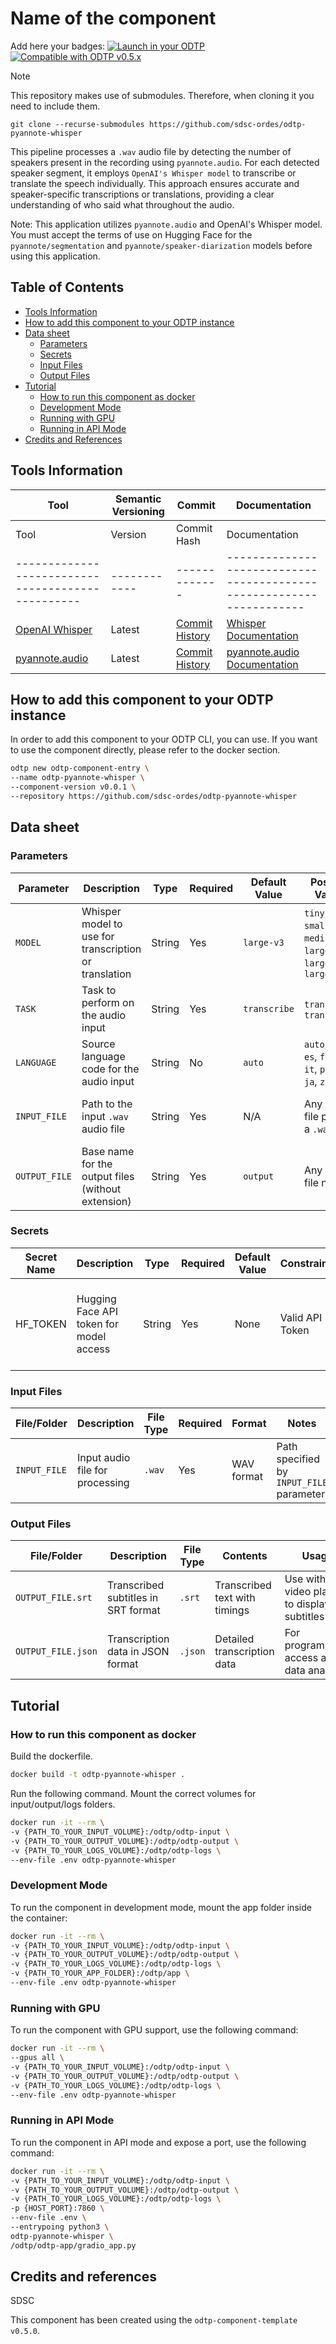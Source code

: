 # Name of the component

Add here your badges:
[![Launch in your ODTP](https://img.shields.io/badge/Launch%20in%20your-ODTP-blue?logo=launch)](http://localhost:8501/launch-component)
[![Compatible with ODTP v0.5.x](https://img.shields.io/badge/Compatible%20with-ODTP%20v0.5.0-green)]("")

> [!NOTE]  
> This repository makes use of submodules. Therefore, when cloning it you need to include them.
>  
> `git clone --recurse-submodules https://github.com/sdsc-ordes/odtp-pyannote-whisper`

This pipeline processes a `.wav` audio file by detecting the number of speakers present in the recording using `pyannote.audio`. For each detected speaker segment, it employs `OpenAI's Whisper model` to transcribe or translate the speech individually. This approach ensures accurate and speaker-specific transcriptions or translations, providing a clear understanding of who said what throughout the audio.

Note: This application utilizes `pyannote.audio` and OpenAI's Whisper model. You must accept the terms of use on Hugging Face for the `pyannote/segmentation` and `pyannote/speaker-diarization` models before using this application.

## Table of Contents

- [Tools Information](#tools-information)
- [How to add this component to your ODTP instance](#how-to-add-this-component-to-your-odtp-instance)
- [Data sheet](#data-sheet)
    - [Parameters](#parameters)
    - [Secrets](#secrets)
    - [Input Files](#input-files)
    - [Output Files](#output-files)
- [Tutorial](#tutorial)
    - [How to run this component as docker](#how-to-run-this-component-as-docker)
    - [Development Mode](#development-mode)
    - [Running with GPU](#running-with-gpu)
    - [Running in API Mode](#running-in-api-mode)
- [Credits and References](#credits-and-references)

## Tools Information

| Tool | Semantic Versioning | Commit | Documentation |
| --- | --- | --- | --- |
| Tool                                            | Version    | Commit Hash | Documentation                                                      |
|-------------------------------------------------|------------|-------------|--------------------------------------------------------------------|
| [OpenAI Whisper](https://github.com/openai/whisper)          | Latest     | [Commit History](https://github.com/openai/whisper/commits/main) | [Whisper Documentation](https://github.com/openai/whisper#readme)  |
| [pyannote.audio](https://github.com/pyannote/pyannote-audio)  | Latest     | [Commit History](https://github.com/pyannote/pyannote-audio/commits/master) | [pyannote.audio Documentation](https://pyannote.github.io/pyannote-audio/) |

## How to add this component to your ODTP instance

In order to add this component to your ODTP CLI, you can use. If you want to use the component directly, please refer to the docker section. 

``` bash
odtp new odtp-component-entry \
--name odtp-pyannote-whisper \
--component-version v0.0.1 \
--repository https://github.com/sdsc-ordes/odtp-pyannote-whisper 
```

## Data sheet

### Parameters

| Parameter    | Description                                            | Type   | Required | Default Value | Possible Values                                                   | Constraints                        |
|--------------|--------------------------------------------------------|--------|----------|---------------|-------------------------------------------------------------------|------------------------------------|
| `MODEL`      | Whisper model to use for transcription or translation  | String | Yes      | `large-v3`    | `tiny`, `base`, `small`, `medium`, `large`, `large-v2`, `large-v3` | Must be a valid Whisper model name |
| `TASK`       | Task to perform on the audio input                     | String | Yes      | `transcribe`  | `transcribe`, `translate`                                         | Must be `transcribe` or `translate` |
| `LANGUAGE`   | Source language code for the audio input               | String | No       | `auto`        | `auto`, `en`, `es`, `fr`, `de`, `it`, `pt`, `nl`, `ja`, `zh`, `ru` | Must be a supported language code  |
| `INPUT_FILE` | Path to the input `.wav` audio file                    | String | Yes      | N/A           | Any valid file path to a `.wav` file                              | File must exist and be accessible  |
| `OUTPUT_FILE`| Base name for the output files (without extension)     | String | Yes      | `output`      | Any valid file name                                               | Should not contain invalid characters |

### Secrets

| Secret Name | Description                             | Type   | Required | Default Value | Constraints    | Notes                                                         |
|-------------|-----------------------------------------|--------|----------|---------------|----------------|---------------------------------------------------------------|
| HF_TOKEN    | Hugging Face API token for model access | String | Yes      | None          | Valid API Token | Obtain from your Hugging Face account settings   |

### Input Files

| File/Folder     | Description                       | File Type | Required | Format      | Notes                                            |
|-----------------|-----------------------------------|-----------|----------|-------------|--------------------------------------------------|
| `INPUT_FILE`    | Input audio file for processing   | `.wav`    | Yes      | WAV format  | Path specified by `INPUT_FILE` parameter         |

### Output Files

| File/Folder          | Description                          | File Type | Contents                     | Usage                                            |
|----------------------|--------------------------------------|-----------|------------------------------|--------------------------------------------------|
| `OUTPUT_FILE.srt`    | Transcribed subtitles in SRT format  | `.srt`    | Transcribed text with timings | Use with video players to display subtitles      |
| `OUTPUT_FILE.json`   | Transcription data in JSON format    | `.json`   | Detailed transcription data   | For programmatic access and data analysis        |

## Tutorial

### How to run this component as docker

Build the dockerfile.

``` bash
docker build -t odtp-pyannote-whisper .
```

Run the following command. Mount the correct volumes for input/output/logs folders.

``` bash
docker run -it --rm \
-v {PATH_TO_YOUR_INPUT_VOLUME}:/odtp/odtp-input \
-v {PATH_TO_YOUR_OUTPUT_VOLUME}:/odtp/odtp-output \
-v {PATH_TO_YOUR_LOGS_VOLUME}:/odtp/odtp-logs \
--env-file .env odtp-pyannote-whisper
```

### Development Mode

To run the component in development mode, mount the app folder inside the container:

``` bash
docker run -it --rm \
-v {PATH_TO_YOUR_INPUT_VOLUME}:/odtp/odtp-input \
-v {PATH_TO_YOUR_OUTPUT_VOLUME}:/odtp/odtp-output \
-v {PATH_TO_YOUR_LOGS_VOLUME}:/odtp/odtp-logs \
-v {PATH_TO_YOUR_APP_FOLDER}:/odtp/app \
--env-file .env odtp-pyannote-whisper
```

### Running with GPU

To run the component with GPU support, use the following command:

``` bash
docker run -it --rm \
--gpus all \
-v {PATH_TO_YOUR_INPUT_VOLUME}:/odtp/odtp-input \
-v {PATH_TO_YOUR_OUTPUT_VOLUME}:/odtp/odtp-output \
-v {PATH_TO_YOUR_LOGS_VOLUME}:/odtp/odtp-logs \
--env-file .env odtp-pyannote-whisper
```

### Running in API Mode

To run the component in API mode and expose a port, use the following command:

``` bash
docker run -it --rm \
-v {PATH_TO_YOUR_INPUT_VOLUME}:/odtp/odtp-input \
-v {PATH_TO_YOUR_OUTPUT_VOLUME}:/odtp/odtp-output \
-v {PATH_TO_YOUR_LOGS_VOLUME}:/odtp/odtp-logs \
-p {HOST_PORT}:7860 \
--env-file .env \
--entrypoing python3 \
odtp-pyannote-whisper \
/odtp/odtp-app/gradio_app.py
```

## Credits and references

SDSC

This component has been created using the `odtp-component-template` `v0.5.0`. 
